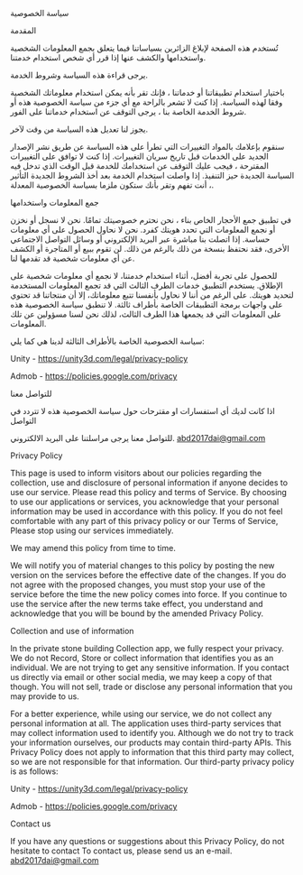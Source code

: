 سياسة الخصوصية

المقدمة 

تُستخدم هذه الصفحة لإبلاغ الزائرين بسياساتنا فيما يتعلق بجمع المعلومات الشخصية واستخدامها والكشف عنها إذا قرر أي شخص استخدام خدمتنا.

يرجى قراءة هذه السياسة وشروط الخدمة.

باختيار استخدام تطبيقاتنا أو خدماتنا ، فإنك تقر بأنه يمكن استخدام معلوماتك الشخصية وفقا لهذه السياسة. إذا كنت لا تشعر بالراحة مع أي جزء من سياسة الخصوصية هذه أو شروط الخدمة الخاصة بنا ، يرجى التوقف عن استخدام خدماتنا على الفور.

يجوز لنا تعديل هذه السياسة من وقت لآخر.

 سنقوم بإعلامك بالمواد التغييرات التي تطرأ على هذه السياسة عن طريق نشر الإصدار الجديد على الخدمات قبل تاريخ سريان التغييرات. إذا كنت لا توافق على التغييرات المقترحة ، فيجب عليك التوقف عن استخدامك للخدمة قبل الوقت الذي تدخل فيه السياسة الجديدة حيز التنفيذ. إذا واصلت استخدام الخدمة بعد أخذ الشروط الجديدة التأثير ، أنت تفهم وتقر بأنك ستكون ملزما بسياسة الخصوصية المعدلة.
 
جمع المعلومات واستخدامها

في تطبيق  جمع الأحجار الخاص بناء  ، نحن نحترم خصوصيتك تمامًا. نحن لا نسجل أو نخزن أو نجمع المعلومات التي تحدد هويتك كفرد. نحن لا نحاول الحصول على أي معلومات حساسة. إذا اتصلت بنا مباشرة عبر البريد الإلكتروني أو وسائل التواصل الاجتماعي الأخرى، فقد نحتفظ بنسخة من ذلك بالرغم من ذلك.  لن تقوم ببيع أو المتاجرة أو الكشف عن أي معلومات شخصية قد تقدمها لنا.

للحصول على تجربة أفضل، أثناء استخدام خدمتنا، لا نجمع أي معلومات شخصية على الإطلاق. يستخدم التطبيق خدمات الطرف الثالث التي قد تجمع المعلومات المستخدمة لتحديد هويتك. على الرغم من أننا لا نحاول بأنفسنا تتبع معلوماتك، إلا أن منتجاتنا قد تحتوي على واجهات برمجة التطبيقات الخاصة بأطراف ثالثة. لا تنطبق سياسة الخصوصية هذه على المعلومات التي قد يجمعها هذا الطرف الثالث، لذلك نحن لسنا مسؤولين عن تلك المعلومات.

سياسة الخصوصية الخاصة بالأطراف الثالثة لدينا هي كما يلي:

Unity  -  https://unity3d.com/legal/privacy-policy

Admob  - https://policies.google.com/privacy


للتواصل معنا

اذا كانت لديك أي استفسارات او مقترحات حول سياسة الخصوصية هذه لا تتردد في التواصل

للتواصل معنا يرجى مراسلتنا على البريد الالكتروني. abd2017dai@gmail.com



Privacy Policy

This page is used to inform visitors about our policies regarding the collection, use and disclosure of personal information if anyone decides to use our service.
Please read this policy and terms of Service.
By choosing to use our applications or services, you acknowledge that your personal information may be used in accordance with this policy. If you do not feel comfortable with any part of this privacy policy or our Terms of Service, Please stop using our services immediately.

We may amend this policy from time to time.

 We will notify you of material changes to this policy by posting the new version on the services before the effective date of the changes. If you do not agree with the proposed changes, you must stop your use of the service before the time the new policy comes into force. If you continue to use the service after the new terms take effect, you understand and acknowledge that you will be bound by the amended Privacy Policy.

Collection and use of information

In the private stone building Collection app, we fully respect your privacy. We do not Record, Store or collect information that identifies you as an individual. We are not trying to get any sensitive information. If you contact us directly via email or other social media, we may keep a copy of that though.  You will not sell, trade or disclose any personal information that you may provide to us.

For a better experience, while using our service, we do not collect any personal information at all. The application uses third-party services that may collect information used to identify you. Although we do not try to track your information ourselves, our products may contain third-party APIs. This Privacy Policy does not apply to information that this third party may collect, so we are not responsible for that information.
Our third-party privacy policy is as follows:

Unity  -  https://unity3d.com/legal/privacy-policy

Admob  - https://policies.google.com/privacy


Contact us

If you have any questions or suggestions about this Privacy Policy, do not hesitate to contact
To contact us, please send us an e-mail. abd2017dai@gmail.com
